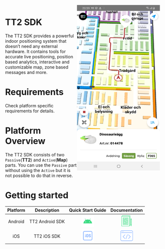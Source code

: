 <img align="right" src="res/Screenshot_TT2POC.jpg" width="270" height="540">

# TT2 SDK

The TT2 SDK provides a powerful indoor positioning system that doesn’t need any external hardware. It contains tools for
accurate live positioning, position based analytics, interactive and customizable map, zone based messages and more. 

# Requirements

Check platform specific requirements for details.

# Platform Overview

The TT2 SDK consists of two `Passive`(**TT2**) and `Active`(**Map**) parts. You can use the `Passive` part without using
the `Active` but it is not possible to do that in reverse.

# Getting started

| Platform  | Description | Quick Start Guide | Documentation
|     :---:      |     :---:      |     :---:      |     :---:      |
| Android  | TT2 Android SDK  | [<img src="res/android.svg" width="40" height="40" />](android.md) | [<img src="res/doc-android.svg" width="35" height="35" />](./android/index.html) |
| iOS   | TT2 iOS SDK   | [<img src="res/ios.svg" width="40" height="40" />](ios.md)  | [<img src="res/sample-ios.svg" width="40" height="40" />](ios.md#code-samples) |